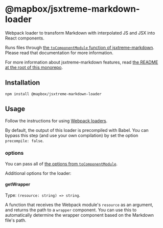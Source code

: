 # @mapbox/jsxtreme-markdown-loader

Webpack loader to transform Markdown with interpolated JS and JSX into React components.

Runs files through [the `toComponentModule` function of jsxtreme-markdown](https://github.com/mapbox/jsxtreme-markdown/tree/master/packages/jsxtreme-markdown#tocomponentmodule).
Please read that documentation for more information.

For more information about jsxtreme-markdown features, read [the README at the root of this monorepo](https://github.com/mapbox/jsxtreme-markdown#readme).

## Installation

```
npm install @mapbox/jsxtreme-markdown-loader
```

## Usage

Follow the instructions for using [Webpack loaders](https://webpack.js.org/concepts/loaders/).

By default, the output of this loader is precompiled with Babel.
You can bypass this step (and use your own compilation) by set the option `precompile: false`.

### options

You can pass all of [the options from `toComponentModule`](https://github.com/mapbox/jsxtreme-markdown/tree/master/packages/jsxtreme-markdown#options-1).

Additional options for the loader:

#### getWrapper

Type: `(resource: string) => string`.

A function that receives the Webpack module's `resource` as an argument, and returns the path to a `wrapper` component.
You can use this to automatically determine the wrapper component based on the Markdown file's path.
